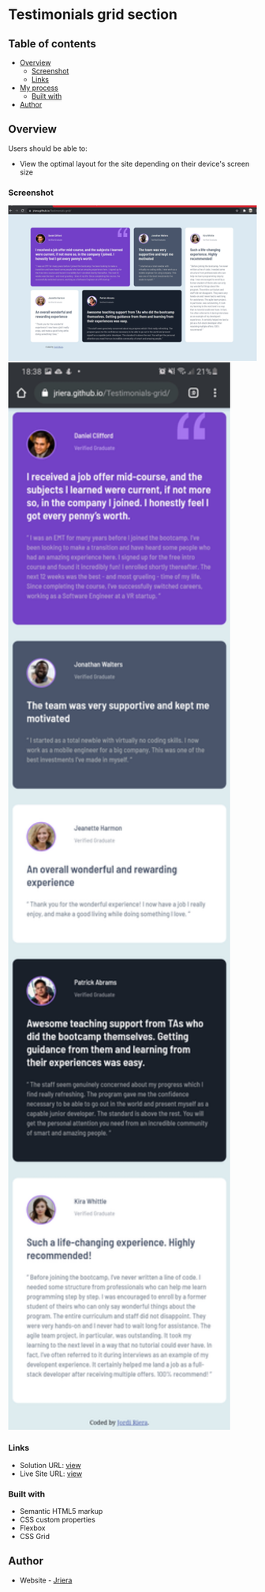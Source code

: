 # Testimonials grid section 



## Table of contents

- [Overview](#overview)
  - [Screenshot](#screenshot)
  - [Links](#links)
- [My process](#my-process)
  - [Built with](#built-with)
- [Author](#author)



## Overview


Users should be able to:

- View the optimal layout for the site depending on their device's screen size

### Screenshot

<img src="WebSnapshot.jpg">
<img src="phoneSnapshot.jpg" width="450px">


### Links

- Solution URL: [view](https://github.com/Jriera/Testimonials-grid/)
- Live Site URL: [view](https://jriera.github.io/Testimonials-grid/)


### Built with

- Semantic HTML5 markup
- CSS custom properties
- Flexbox
- CSS Grid




## Author

- Website - [Jriera](https://github.com/Jriera)


